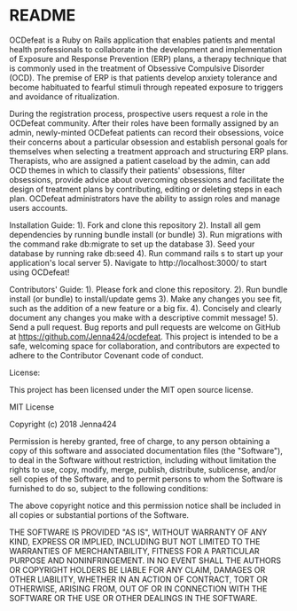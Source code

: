 # README
OCDefeat is a Ruby on Rails application that enables patients and mental health professionals to collaborate in the development and implementation of Exposure and Response Prevention (ERP) plans, a therapy technique that is commonly used in the treatment of Obsessive Compulsive Disorder (OCD). The premise of ERP is that patients develop anxiety tolerance and become habituated to fearful stimuli through repeated exposure to triggers and avoidance of ritualization.

During the registration process, prospective users request a role in the OCDefeat community. After their roles have been formally assigned by an admin, newly-minted OCDefeat patients can record their obsessions, voice their concerns about a particular obsession and establish personal goals for themselves when selecting a treatment approach and structuring ERP plans. Therapists, who are assigned a patient caseload by the admin, can add OCD themes in which to classify their patients' obsessions, filter obsessions, provide advice about overcoming obsessions and facilitate the design of treatment plans by contributing, editing or deleting steps in each plan. OCDefeat administrators have the ability to assign roles and manage users accounts.

Installation Guide:
1). Fork and clone this repository
2). Install all gem dependencies by running bundle install (or bundle)
3). Run migrations with the command rake db:migrate to set up the database
3). Seed your database by running rake db:seed
4). Run command rails s to start up your application's local server
5). Navigate to http://localhost:3000/ to start using OCDefeat!

Contributors' Guide:
1). Please fork and clone this repository.
2). Run bundle install (or bundle) to install/update gems
3). Make any changes you see fit, such as the addition of a new feature or a big fix.
4). Concisely and clearly document any changes you make with a descriptive commit message!
5). Send a pull request.
Bug reports and pull requests are welcome on GitHub at https://github.com/Jenna424/ocdefeat. This project is intended to be a safe, welcoming space for collaboration, and contributors are expected to adhere to the Contributor Covenant code of conduct.

License:

This project has been licensed under the MIT open source license.

MIT License

Copyright (c) 2018 Jenna424

Permission is hereby granted, free of charge, to any person obtaining a copy
of this software and associated documentation files (the "Software"), to deal
in the Software without restriction, including without limitation the rights
to use, copy, modify, merge, publish, distribute, sublicense, and/or sell
copies of the Software, and to permit persons to whom the Software is
furnished to do so, subject to the following conditions:

The above copyright notice and this permission notice shall be included in all
copies or substantial portions of the Software.

THE SOFTWARE IS PROVIDED "AS IS", WITHOUT WARRANTY OF ANY KIND, EXPRESS OR
IMPLIED, INCLUDING BUT NOT LIMITED TO THE WARRANTIES OF MERCHANTABILITY,
FITNESS FOR A PARTICULAR PURPOSE AND NONINFRINGEMENT. IN NO EVENT SHALL THE
AUTHORS OR COPYRIGHT HOLDERS BE LIABLE FOR ANY CLAIM, DAMAGES OR OTHER
LIABILITY, WHETHER IN AN ACTION OF CONTRACT, TORT OR OTHERWISE, ARISING FROM,
OUT OF OR IN CONNECTION WITH THE SOFTWARE OR THE USE OR OTHER DEALINGS IN THE
SOFTWARE.
